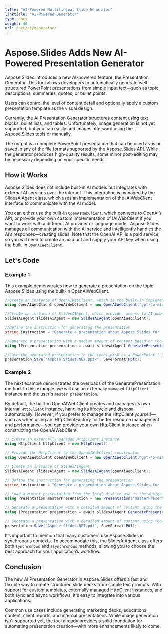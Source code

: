 ```yaml
---
title: "AI-Powered Multilingual Slide Generator"
linktitle: "AI-Powered Generator"
type: docs
weight: 40
url: /net/ai/generator/
---
```


# Aspose.Slides Adds New AI-Powered Presentation Generator

Aspose.Slides introduces a new AI-powered feature: the Presentation Generator. This tool allows developers to automatically generate well-structured PowerPoint presentations from simple input text—such as topic descriptions, summaries, quotes, or bullet points.

Users can control the level of content detail and optionally apply a custom presentation template as the visual design.

Currently, the AI Presentation Generator structures content using text blocks, bullet lists, and tables. Unfortunately, image generation is not yet supported, but you can easily add images afterward using the Aspose.Slides tools or manually.

The output is a complete PowerPoint presentation that can be used as-is or saved in any of the file formats supported by the Aspose.Slides API. While the generator produces high-quality results, some minor post-editing may be necessary depending on your specific needs.

## How it Works

Aspose.Slides does not include built-in AI models but integrates with external AI services over the internet. This integration is managed by the SlidesAIAgent class, which uses an implementation of the IAIWebClient interface to communicate with the AI model.

You can either use the built-in `OpenAIWebClient`, which connects to OpenAI’s API, or provide your own custom implementation of IAIWebClient if you want to work with a different AI provider or language model.
Aspose.Slides manages all communication with the AI service and intelligently handles the AI’s responses—creating slides.
Note that the OpenAI API is a paid service, so you will need to create an account and supply your API key when using the built-in `OpenAIWebClient`.

## Let's Code
### Example 1
This example demonstrates how to generate a presentation on the topic Aspose.Slides using the built-in OpenAIWebClient.

```csharp
//Create an instance of OpenAIWebClient, which is the built-in implementation of the OpenAI web client
using OpenAIWebClient openAiWebClient = new OpenAIWebClient("gpt-4o-mini", "apiKey", null);

//Create an instance of SlidesAIAgent, which provides access to AI-powered features
SlidesAIAgent slidesAiAgent = new SlidesAIAgent(openAiWebClient);

//Define the instruction for generating the presentation
string instruction = "Generate a presentation about Aspose.Slides for .NET, highlighting its capabilities and advantages over competitors.";

//Generate a presentation with a medium amount of content based on the instruction
using IPresentation presentation = await slidesAiAgent.GeneratePresentationAsync(instruction, PresentationContentAmountType.Medium);

//Save the generated presentation to the local disk as a PowerPoint (.pptx) file
presentation.Save("Aspose.Slides.NET.pptx", SaveFormat.Pptx);
```

### Example 2
The next example demonstrates the overloads of the GeneratePresentation method. In this example, we will use an externally `managed HttpClient` instance and the user's `master presentation`.

By default, the built-in OpenAIWebClient creates and manages its own internal `HttpClient` instance, handling its lifecycle and disposal automatically. However, if you prefer to manage the HttpClient yourself—such as when using an IHttpClientFactory for better resource management and performance—you can provide your own HttpClient instance when constructing the OpenAIWebClient.

```csharp
// Create an externally managed HttpClient instance
using HttpClient httpClient = new HttpClient();

// Provide the HttpClient to the OpenAIWebClient constructor
using OpenAIWebClient openAiWebClient = new OpenAIWebClient("gpt-4o-mini", "apiKey", "organizationId", httpClient);

// Create an instance of SlidesAIAgent
SlidesAIAgent slidesAiAgent = new SlidesAIAgent(openAiWebClient);

// Define the instruction for generating the presentation
string instruction = "Generate a presentation about Aspose.Slides for .NET, highlighting its capabilities and advantages over competitors.";

// Load a master presentation from the local disk to use as the design template
using Presentation masterPresentation = new Presentation("masterPresentation.pptx");

// Generate a presentation with a detailed amount of content using the instruction and master template
using IPresentation presentation = await slidesAiAgent.GeneratePresentationAsync(instruction, PresentationContentAmountType.Detailed, masterPresentation);

// Generate a presentation with a detailed amount of content using the instruction and master template
presentation.Save("Aspose.Slides.NET.pdf", SaveFormat.Pdf);
```

It’s important to mention that many customers use Aspose.Slides in synchronous contexts. To accommodate this, the SlidesAIAgent class offers both `synchronous` and `asynchronous` methods, allowing you to choose the best approach for your application’s workflow.

## Conclusion
The new AI Presentation Generator in Aspose.Slides offers a fast and flexible way to create structured slide decks from simple text prompts. With support for custom templates, externally managed HttpClient instances, and both sync and async workflows, it's easy to integrate into various applications.

Common use cases include generating marketing decks, educational content, client reports, and internal presentations. While image generation isn't supported yet, the tool already provides a solid foundation for automating presentation creation—with more enhancements likely to come.